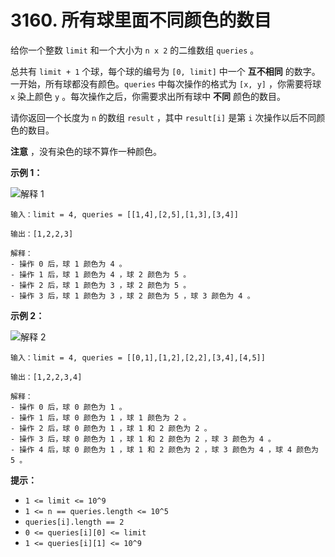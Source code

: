 # 3160. 所有球里面不同颜色的数目

给你一个整数 `limit` 和一个大小为 `n x 2` 的二维数组 `queries` 。

总共有 `limit + 1` 个球，每个球的编号为 `[0, limit]` 中一个 **互不相同** 的数字。一开始，所有球都没有颜色。`queries` 中每次操作的格式为 `[x, y]` ，你需要将球 `x` 染上颜色 `y` 。每次操作之后，你需要求出所有球中 **不同** 颜色的数目。

请你返回一个长度为 `n` 的数组 `result` ，其中 `result[i]` 是第 `i` 次操作以后不同颜色的数目。

**注意** ，没有染色的球不算作一种颜色。

**示例 1：**

![解释 1](https://assets.leetcode.com/uploads/2024/04/17/ezgifcom-crop.gif)

```()
输入：limit = 4, queries = [[1,4],[2,5],[1,3],[3,4]]

输出：[1,2,2,3]

解释：
- 操作 0 后，球 1 颜色为 4 。
- 操作 1 后，球 1 颜色为 4 ，球 2 颜色为 5 。
- 操作 2 后，球 1 颜色为 3 ，球 2 颜色为 5 。
- 操作 3 后，球 1 颜色为 3 ，球 2 颜色为 5 ，球 3 颜色为 4 。
```

**示例 2：**

![解释 2](https://assets.leetcode.com/uploads/2024/04/17/ezgifcom-crop2.gif)

```()
输入：limit = 4, queries = [[0,1],[1,2],[2,2],[3,4],[4,5]]

输出：[1,2,2,3,4]

解释：
- 操作 0 后，球 0 颜色为 1 。
- 操作 1 后，球 0 颜色为 1 ，球 1 颜色为 2 。
- 操作 2 后，球 0 颜色为 1 ，球 1 和 2 颜色为 2 。
- 操作 3 后，球 0 颜色为 1 ，球 1 和 2 颜色为 2 ，球 3 颜色为 4 。
- 操作 4 后，球 0 颜色为 1 ，球 1 和 2 颜色为 2 ，球 3 颜色为 4 ，球 4 颜色为 5 。
```

**提示：**

- `1 <= limit <= 10^9`
- `1 <= n == queries.length <= 10^5`
- `queries[i].length == 2`
- `0 <= queries[i][0] <= limit`
- `1 <= queries[i][1] <= 10^9`
